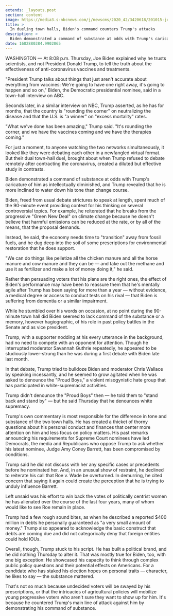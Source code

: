 ```yaml
--- 
extends: _layouts.post 
section: content 
image: https://media3.s-nbcnews.com/j/newscms/2020_42/3420618/201015-joe-biden-donald-trump-bw-2up-2x1-ac-939p_5e0aa47ce0a8d21c5f5543c1abd345ed.nbcnews-fp-1200-630.jpg 
title: > 
  In dueling town halls, Biden's command counters Trump's attacks 
description: > 
  Biden demonstrated a command of substance at odds with Trump's caricature of him as intellectually diminished, and Trump revealed that he is more inclined to water down his tone than change course.Though he interrupted moderator Savannah Guthrie repeatedly, he appeared to be studiously lower-strung than he was during a first debate with Biden late last month.Trump's own commentary is most responsible for the difference in tone and substance of the two town halls.For a candidate who has staked his election hopes on personal traits — character, he likes to say — the substance mattered.It's because he countered Trump's main line of attack against him by demonstrating his command of substance. 
date: 1602880384.9902065 
--- 
```

WASHINGTON — At 8:08 p.m. Thursday, Joe Biden explained why he trusts scientists, and not President Donald Trump, to tell the truth about the effectiveness of anti-coronavirus vaccines and treatments.

"President Trump talks about things that just aren't accurate about everything from vaccines: We're going to have one right away, it's going to happen and so on," Biden, the Democratic presidential nominee, said in a town-hall interview on ABC.

Seconds later, in a similar interview on NBC, Trump asserted, as he has for months, that the country is "rounding the corner" on neutralizing the disease and that the U.S. is "a winner" on "excess mortality" rates.

"What we've done has been amazing," Trump said. "It's rounding the corner, and we have the vaccines coming and we have the therapies coming."

For just a moment, to anyone watching the two networks simultaneously, it looked like they were debating each other in a newfangled virtual format. But their dual town-hall duel, brought about when Trump refused to debate remotely after contracting the coronavirus, created a diluted but effective study in contrasts.

Biden demonstrated a command of substance at odds with Trump's caricature of him as intellectually diminished, and Trump revealed that he is more inclined to water down his tone than change course.

Biden, freed from usual debate strictures to speak at length, spent much of the 90-minute event providing context for his thinking on several controversial topics. For example, he reiterated that he breaks from the progressive "Green New Deal" on climate change because he doesn't believe that harmful emissions can be reduced at the rate, or by all of the means, that the proposal demands.

Instead, he said, the economy needs time to "transition" away from fossil fuels, and he dug deep into the soil of some prescriptions for environmental restoration that he does support.

"We can do things like pelletize all the chicken manure and all the horse manure and cow manure and they can be — and take out the methane and use it as fertilizer and make a lot of money doing it," he said.

Rather than persuading voters that his plans are the right ones, the effect of Biden's performance may have been to reassure them that he's mentally agile after Trump has been saying for more than a year — without evidence, a medical degree or access to conduct tests on his rival — that Biden is suffering from dementia or a similar impairment.

While he stumbled over his words on occasion, at no point during the 90-minute town hall did Biden seemed to lack command of the substance or a memory, however hagiographic, of his role in past policy battles in the Senate and as vice president.

Trump, with a supporter nodding at his every utterance in the background, had no need to compete with an opponent for attention. Though he interrupted moderator Savannah Guthrie repeatedly, he appeared to be studiously lower-strung than he was during a first debate with Biden late last month.

In that debate, Trump tried to bulldoze Biden and moderator Chris Wallace by speaking incessantly, and he seemed to grow agitated when he was asked to denounce the "Proud Boys," a violent misogynistic hate group that has participated in white-supremacist activities.

Trump didn't denounce the "Proud Boys" then — he told them to "stand back and stand by" — but he said Thursday that he denounces white supremacy.

Trump's own commentary is most responsible for the difference in tone and substance of the two town halls. He has created a thicket of thorny questions about his personal conduct and finances that center more attention on him and less focus on policy matters. His past remarks announcing his requirements for Supreme Court nominees have led Democrats, the media and Republicans who oppose Trump to ask whether his latest nominee, Judge Amy Coney Barrett, has been compromised by conditions.

Trump said he did not discuss with her any specific cases or precedents before he nominated her. And, in an unusual show of restraint, he declined to reiterate his call that Roe v. Wade be overturned. In demurring, he cited concern that saying it again could create the perception that he is trying to unduly influence Barrett.

Left unsaid was his effort to win back the votes of politically centrist women he has alienated over the course of the last four years, many of whom would like to see Roe remain in place.

Trump had a few rough sound bites, as when he described a reported $400 million in debts he personally guaranteed as "a very small amount of money." Trump also appeared to acknowledge the basic construct that debts are coming due and did not categorically deny that foreign entities could hold IOUs.

Overall, though, Trump stuck to his script. He has built a political brand, and he did nothing Thursday to alter it. That was mostly true for Biden, too, with one big exception: He showcased his capacity to think through complex public policy questions and their potential effects on Americans. For a candidate who has staked his election hopes on personal traits — character, he likes to say — the substance mattered.

That's not so much because undecided voters will be swayed by his prescriptions, or that the intricacies of agricultural policies will mobilize young progressive voters who aren't sure they want to show up for him. It's because he countered Trump's main line of attack against him by demonstrating his command of substance.